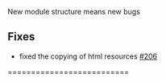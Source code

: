 New module structure means new bugs

## Fixes

 * fixed the copying of html resources [#206](https://github.com/etorreborre/specs2/issues/206)

 ==========================

